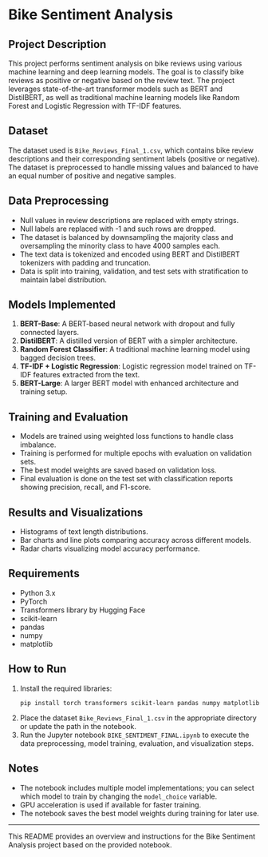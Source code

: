 # Bike Sentiment Analysis

## Project Description
This project performs sentiment analysis on bike reviews using various machine learning and deep learning models. The goal is to classify bike reviews as positive or negative based on the review text. The project leverages state-of-the-art transformer models such as BERT and DistilBERT, as well as traditional machine learning models like Random Forest and Logistic Regression with TF-IDF features.

## Dataset
The dataset used is `Bike_Reviews_Final_1.csv`, which contains bike review descriptions and their corresponding sentiment labels (positive or negative). The dataset is preprocessed to handle missing values and balanced to have an equal number of positive and negative samples.

## Data Preprocessing
- Null values in review descriptions are replaced with empty strings.
- Null labels are replaced with -1 and such rows are dropped.
- The dataset is balanced by downsampling the majority class and oversampling the minority class to have 4000 samples each.
- The text data is tokenized and encoded using BERT and DistilBERT tokenizers with padding and truncation.
- Data is split into training, validation, and test sets with stratification to maintain label distribution.

## Models Implemented
1. **BERT-Base**: A BERT-based neural network with dropout and fully connected layers.
2. **DistilBERT**: A distilled version of BERT with a simpler architecture.
3. **Random Forest Classifier**: A traditional machine learning model using bagged decision trees.
4. **TF-IDF + Logistic Regression**: Logistic regression model trained on TF-IDF features extracted from the text.
5. **BERT-Large**: A larger BERT model with enhanced architecture and training setup.

## Training and Evaluation
- Models are trained using weighted loss functions to handle class imbalance.
- Training is performed for multiple epochs with evaluation on validation sets.
- The best model weights are saved based on validation loss.
- Final evaluation is done on the test set with classification reports showing precision, recall, and F1-score.

## Results and Visualizations
- Histograms of text length distributions.
- Bar charts and line plots comparing accuracy across different models.
- Radar charts visualizing model accuracy performance.

## Requirements
- Python 3.x
- PyTorch
- Transformers library by Hugging Face
- scikit-learn
- pandas
- numpy
- matplotlib

## How to Run
1. Install the required libraries:
   ```
   pip install torch transformers scikit-learn pandas numpy matplotlib
   ```
2. Place the dataset `Bike_Reviews_Final_1.csv` in the appropriate directory or update the path in the notebook.
3. Run the Jupyter notebook `BIKE_SENTIMENT_FINAL.ipynb` to execute the data preprocessing, model training, evaluation, and visualization steps.

## Notes
- The notebook includes multiple model implementations; you can select which model to train by changing the `model_choice` variable.
- GPU acceleration is used if available for faster training.
- The notebook saves the best model weights during training for later use.

---

This README provides an overview and instructions for the Bike Sentiment Analysis project based on the provided notebook.
